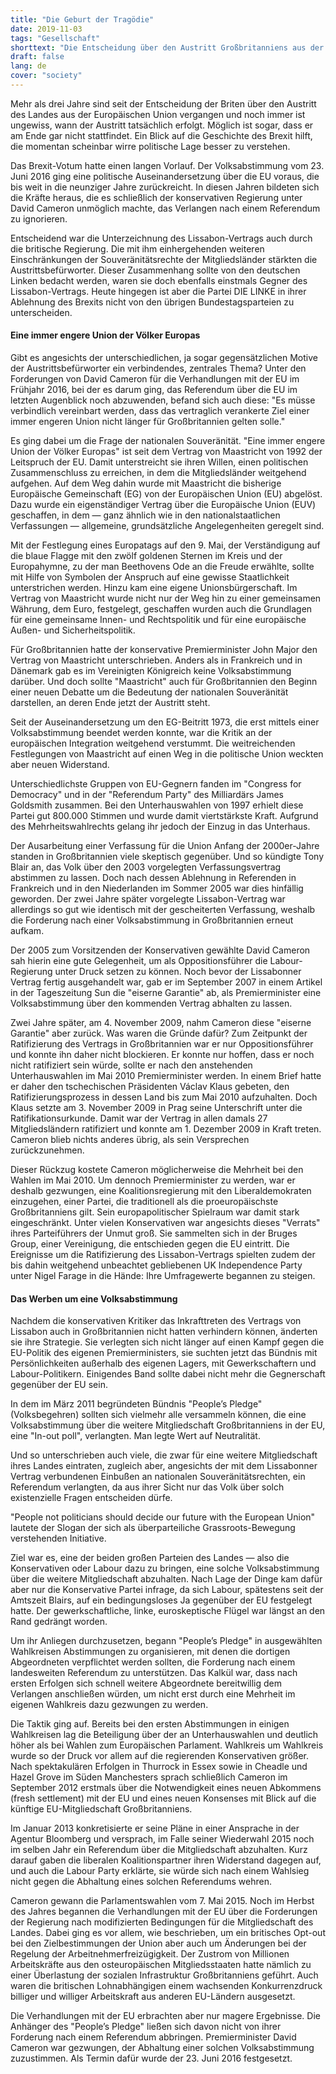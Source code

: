 ```yaml
---
title: "Die Geburt der Tragödie"
date: 2019-11-03
tags: "Gesellschaft"
shorttext: "Die Entscheidung über den Austritt Großbritanniens aus der EU war das Ergebnis eines langen politischen Prozesses."
draft: false
lang: de
cover: "society"
---
```


Mehr als drei Jahre sind seit der Entscheidung der Briten über den Austritt des Landes aus der Europäischen Union vergangen und noch immer ist ungewiss, wann der Austritt tatsächlich erfolgt. Möglich ist sogar, dass er am Ende gar nicht stattfindet. Ein Blick auf die Geschichte des Brexit hilft, die momentan scheinbar wirre politische Lage besser zu verstehen.

Das Brexit-Votum hatte einen langen Vorlauf. Der Volksabstimmung vom 23. Juni 2016 ging eine politische Auseinandersetzung über die EU voraus, die bis weit in die neunziger Jahre zurückreicht. In diesen Jahren bildeten sich die Kräfte heraus, die es schließlich der konservativen Regierung unter David Cameron unmöglich machte, das Verlangen nach einem Referendum zu ignorieren.

Entscheidend war die Unterzeichnung des Lissabon-Vertrags auch durch die britische Regierung. Die mit ihm einhergehenden weiteren Einschränkungen der Souveränitätsrechte der Mitgliedsländer stärkten die Austrittsbefürworter. Dieser Zusammenhang sollte von den deutschen Linken bedacht werden, waren sie doch ebenfalls einstmals Gegner des Lissabon-Vertrags. Heute hingegen ist aber die Partei DIE LINKE in ihrer Ablehnung des Brexits nicht von den übrigen Bundestagsparteien zu unterscheiden.

#### Eine immer engere Union der Völker Europas

Gibt es angesichts der unterschiedlichen, ja sogar gegensätzlichen Motive der Austrittsbefürworter ein verbindendes, zentrales Thema? Unter den Forderungen von David Cameron für die Verhandlungen mit der EU im Frühjahr 2016, bei der es darum ging, das Referendum über die EU im letzten Augenblick noch abzuwenden, befand sich auch diese:
"Es müsse verbindlich vereinbart werden, dass das vertraglich verankerte Ziel einer immer engeren Union nicht länger für Großbritannien gelten solle."

Es ging dabei um die Frage der nationalen Souveränität. "Eine immer engere Union der Völker Europas" ist seit dem Vertrag von Maastricht von 1992 der Leitspruch der EU. Damit unterstreicht sie ihren Willen, einen politischen Zusammenschluss zu erreichen, in dem die Mitgliedsländer weitgehend aufgehen. Auf dem Weg dahin wurde mit Maastricht die bisherige Europäische Gemeinschaft (EG) von der Europäischen Union (EU) abgelöst. Dazu wurde ein eigenständiger Vertrag über die Europäische Union (EUV) geschaffen, in dem — ganz ähnlich wie in den nationalstaatlichen Verfassungen — allgemeine, grundsätzliche Angelegenheiten geregelt sind.

Mit der Festlegung eines Europatags auf den 9. Mai, der Verständigung auf die blaue Flagge mit den zwölf goldenen Sternen im Kreis und der Europahymne, zu der man Beethovens Ode an die Freude erwählte, sollte mit Hilfe von Symbolen der Anspruch auf eine gewisse Staatlichkeit unterstrichen werden. Hinzu kam eine eigene Unionsbürgerschaft. Im Vertrag von Maastricht wurde nicht nur der Weg hin zu einer gemeinsamen Währung, dem Euro, festgelegt, geschaffen wurden auch die Grundlagen für eine gemeinsame Innen- und Rechtspolitik und für eine europäische Außen- und Sicherheitspolitik.

Für Großbritannien hatte der konservative Premierminister John Major den Vertrag von Maastricht unterschrieben. Anders als in Frankreich und in Dänemark gab es im Vereinigten Königreich keine Volksabstimmung darüber. Und doch sollte "Maastricht" auch für Großbritannien den Beginn einer neuen Debatte um die Bedeutung der nationalen Souveränität darstellen, an deren Ende jetzt der Austritt steht.

Seit der Auseinandersetzung um den EG-Beitritt 1973, die erst mittels einer Volksabstimmung beendet werden konnte, war die Kritik an der europäischen Integration weitgehend verstummt. Die weitreichenden Festlegungen von Maastricht auf einen Weg in die politische Union weckten aber neuen Widerstand.

Unterschiedlichste Gruppen von EU-Gegnern fanden im "Congress for Democracy" und in der "Referendum Party" des Milliardärs James Goldsmith zusammen. Bei den Unterhauswahlen von 1997 erhielt diese Partei gut 800.000 Stimmen und wurde damit viertstärkste Kraft. Aufgrund des Mehrheitswahlrechts gelang ihr jedoch der Einzug in das Unterhaus.

Der Ausarbeitung einer Verfassung für die Union Anfang der 2000er-Jahre standen in Großbritannien viele skeptisch gegenüber. Und so kündigte Tony Blair an, das Volk über den 2003 vorgelegten Verfassungsvertrag abstimmen zu lassen. Doch nach dessen Ablehnung in Referenden in Frankreich und in den Niederlanden im Sommer 2005 war dies hinfällig geworden. Der zwei Jahre später vorgelegte Lissabon-Vertrag war allerdings so gut wie identisch mit der gescheiterten Verfassung, weshalb die Forderung nach einer Volksabstimmung in Großbritannien erneut aufkam.

Der 2005 zum Vorsitzenden der Konservativen gewählte David Cameron sah hierin eine gute Gelegenheit, um als Oppositionsführer die Labour-Regierung unter Druck setzen zu können. Noch bevor der Lissabonner Vertrag fertig ausgehandelt war, gab er im September 2007 in einem Artikel in der Tageszeitung Sun die "eiserne Garantie" ab, als Premierminister eine Volksabstimmung über den kommenden Vertrag abhalten zu lassen.

Zwei Jahre später, am 4. November 2009, nahm Cameron diese "eiserne Garantie" aber zurück. Was waren die Gründe dafür? Zum Zeitpunkt der Ratifizierung des Vertrags in Großbritannien war er nur Oppositionsführer und konnte ihn daher nicht blockieren. Er konnte nur hoffen, dass er noch nicht ratifiziert sein würde, sollte er nach den anstehenden Unterhauswahlen im Mai 2010 Premierminister werden. In einem Brief hatte er daher den tschechischen Präsidenten Václav Klaus gebeten, den Ratifizierungsprozess in dessen Land bis zum Mai 2010 aufzuhalten. Doch Klaus setzte am 3. November 2009 in Prag seine Unterschrift unter die Ratifikationsurkunde. Damit war der Vertrag in allen damals 27 Mitgliedsländern ratifiziert und konnte am 1. Dezember 2009 in Kraft treten. Cameron blieb nichts anderes übrig, als sein Versprechen zurückzunehmen.

Dieser Rückzug kostete Cameron möglicherweise die Mehrheit bei den Wahlen im Mai 2010. Um dennoch Premierminister zu werden, war er deshalb gezwungen, eine Koalitionsregierung mit den Liberaldemokraten einzugehen, einer Partei, die traditionell als die proeuropäischste Großbritanniens gilt. Sein europapolitischer Spielraum war damit stark eingeschränkt. Unter vielen Konservativen war angesichts dieses "Verrats" ihres Parteiführers der Unmut groß. Sie sammelten sich in der Bruges Group, einer Vereinigung, die entschieden gegen die EU eintritt. Die Ereignisse um die Ratifizierung des Lissabon-Vertrags spielten zudem der bis dahin weitgehend unbeachtet gebliebenen UK Independence Party unter Nigel Farage in die Hände: Ihre Umfragewerte begannen zu steigen.

#### Das Werben um eine Volksabstimmung

Nachdem die konservativen Kritiker das Inkrafttreten des Vertrags von Lissabon auch in Großbritannien nicht hatten verhindern können, änderten sie ihre Strategie. Sie verlegten sich nicht länger auf einen Kampf gegen die EU-Politik des eigenen Premierministers, sie suchten jetzt das Bündnis mit Persönlichkeiten außerhalb des eigenen Lagers, mit Gewerkschaftern und Labour-Politikern. Einigendes Band sollte dabei nicht mehr die Gegnerschaft gegenüber der EU sein.

In dem im März 2011 begründeten Bündnis "People’s Pledge" (Volksbegehren) sollten sich vielmehr alle versammeln können, die eine Volksabstimmung über die weitere Mitgliedschaft Großbritanniens in der EU, eine "In-out poll", verlangten. Man legte Wert auf Neutralität.

Und so unterschrieben auch viele, die zwar für eine weitere Mitgliedschaft ihres Landes eintraten, zugleich aber, angesichts der mit dem Lissabonner Vertrag verbundenen Einbußen an nationalen Souveränitätsrechten, ein Referendum verlangten, da aus ihrer Sicht nur das Volk über solch existenzielle Fragen entscheiden dürfe.

"People not politicians should decide our future with the European Union" lautete der Slogan der sich als überparteiliche Grassroots-Bewegung verstehenden Initiative.

Ziel war es, eine der beiden großen Parteien des Landes — also die Konservativen oder Labour dazu zu bringen, eine solche Volksabstimmung über die weitere Mitgliedschaft abzuhalten. Nach Lage der Dinge kam dafür aber nur die Konservative Partei infrage, da sich Labour, spätestens seit der Amtszeit Blairs, auf ein bedingungsloses Ja gegenüber der EU festgelegt hatte. Der gewerkschaftliche, linke, euroskeptische Flügel war längst an den Rand gedrängt worden.

Um ihr Anliegen durchzusetzen, begann "People’s Pledge" in ausgewählten Wahlkreisen Abstimmungen zu organisieren, mit denen die dortigen Abgeordneten verpflichtet werden sollten, die Forderung nach einem landesweiten Referendum zu unterstützen. Das Kalkül war, dass nach ersten Erfolgen sich schnell weitere Abgeordnete bereitwillig dem Verlangen anschließen würden, um nicht erst durch eine Mehrheit im eigenen Wahlkreis dazu gezwungen zu werden.

Die Taktik ging auf. Bereits bei den ersten Abstimmungen in einigen Wahlkreisen lag die Beteiligung über der an Unterhauswahlen und deutlich höher als bei Wahlen zum Europäischen Parlament. Wahlkreis um Wahlkreis wurde so der Druck vor allem auf die regierenden Konservativen größer. Nach spektakulären Erfolgen in Thurrock in Essex sowie in Cheadle und Hazel Grove im Süden Manchesters sprach schließlich Cameron im September 2012 erstmals über die Notwendigkeit eines neuen Abkommens (fresh settlement) mit der EU und eines neuen Konsenses mit Blick auf die künftige EU-Mitgliedschaft Großbritanniens.

Im Januar 2013 konkretisierte er seine Pläne in einer Ansprache in der Agentur Bloomberg und versprach, im Falle seiner Wiederwahl 2015 noch im selben Jahr ein Referendum über die Mitgliedschaft abzuhalten. Kurz darauf gaben die liberalen Koalitionspartner ihren Widerstand dagegen auf, und auch die Labour Party erklärte, sie würde sich nach einem Wahlsieg nicht gegen die Abhaltung eines solchen Referendums wehren.

Cameron gewann die Parlamentswahlen vom 7. Mai 2015. Noch im Herbst des Jahres begannen die Verhandlungen mit der EU über die Forderungen der Regierung nach modifizierten Bedingungen für die Mitgliedschaft des Landes. Dabei ging es vor allem, wie beschrieben, um ein britisches Opt-out bei den Zielbestimmungen der Union aber auch um Änderungen bei der Regelung der Arbeitnehmerfreizügigkeit. Der Zustrom von Millionen Arbeitskräfte aus den osteuropäischen Mitgliedsstaaten hatte nämlich zu einer Überlastung der sozialen Infrastruktur Großbritanniens geführt. Auch waren die britischen Lohnabhängigen einem wachsenden Konkurrenzdruck billiger und williger Arbeitskraft aus anderen EU-Ländern ausgesetzt.

Die Verhandlungen mit der EU erbrachten aber nur magere Ergebnisse. Die Anhänger des "People’s Pledge" ließen sich davon nicht von ihrer Forderung nach einem Referendum abbringen. Premierminister David Cameron war gezwungen, der Abhaltung einer solchen Volksabstimmung zuzustimmen. Als Termin dafür wurde der 23. Juni 2016 festgesetzt.
